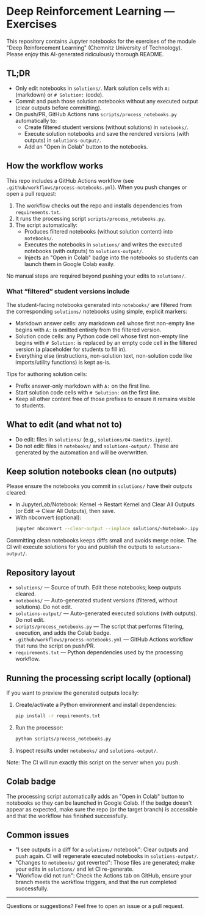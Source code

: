 # Deep Reinforcement Learning — Exercises

This repository contains Jupyter notebooks for the exercises of the module "Deep Reinforcement Learning" (Chemnitz University of Technology). Please enjoy this AI-generated ridiculously thorough README.

## TL;DR

- Only edit notebooks in `solutions/`. Mark solution cells with `A:` (markdown) or `# Solution:` (code).
- Commit and push those solution notebooks without any executed output (clear outputs before committing).
- On push/PR, GitHub Actions runs `scripts/process_notebooks.py` automatically to:
  - Create filtered student versions (without solutions) in `notebooks/`.
  - Execute solution notebooks and save the rendered versions (with outputs) in `solutions-output/`.
  - Add an "Open in Colab" button to the notebooks.

## How the workflow works

This repo includes a GitHub Actions workflow (see `.github/workflows/process-notebooks.yml`). When you push changes or open a pull request:

1. The workflow checks out the repo and installs dependencies from `requirements.txt`.
2. It runs the processing script `scripts/process_notebooks.py`.
3. The script automatically:
	- Produces filtered notebooks (without solution content) into `notebooks/`.
	- Executes the notebooks in `solutions/` and writes the executed notebooks (with outputs) to `solutions-output/`.
	- Injects an "Open in Colab" badge into the notebooks so students can launch them in Google Colab easily.

No manual steps are required beyond pushing your edits to `solutions/`.

### What “filtered” student versions include

The student-facing notebooks generated into `notebooks/` are filtered from the corresponding `solutions/` notebooks using simple, explicit markers:

- Markdown answer cells: any markdown cell whose first non-empty line begins with `A:` is omitted entirely from the filtered version.
- Solution code cells: any Python code cell whose first non-empty line begins with `# Solution:` is replaced by an empty code cell in the filtered version (a placeholder for students to fill in).
- Everything else (instructions, non-solution text, non-solution code like imports/utility functions) is kept as-is.

Tips for authoring solution cells:
- Prefix answer-only markdown with `A:` on the first line.
- Start solution code cells with `# Solution:` on the first line.
- Keep all other content free of those prefixes to ensure it remains visible to students.

## What to edit (and what not to)

- Do edit: files in `solutions/` (e.g., `solutions/04-Bandits.ipynb`).
- Do not edit: files in `notebooks/` and `solutions-output/`. These are generated by the automation and will be overwritten.

## Keep solution notebooks clean (no outputs)

Please ensure the notebooks you commit in `solutions/` have their outputs cleared:

- In JupyterLab/Notebook: Kernel → Restart Kernel and Clear All Outputs (or Edit → Clear All Outputs), then save.
- With nbconvert (optional):
  ```bash
  jupyter nbconvert --clear-output --inplace solutions/<Notebook>.ipynb
  ```

Committing clean notebooks keeps diffs small and avoids merge noise. The CI will execute solutions for you and publish the outputs to `solutions-output/`.

## Repository layout

- `solutions/` — Source of truth. Edit these notebooks; keep outputs cleared.
- `notebooks/` — Auto-generated student versions (filtered, without solutions). Do not edit.
- `solutions-output/` — Auto-generated executed solutions (with outputs). Do not edit.
- `scripts/process_notebooks.py` — The script that performs filtering, execution, and adds the Colab badge.
- `.github/workflows/process-notebooks.yml` — GitHub Actions workflow that runs the script on push/PR.
- `requirements.txt` — Python dependencies used by the processing workflow.

## Running the processing script locally (optional)

If you want to preview the generated outputs locally:

1. Create/activate a Python environment and install dependencies:
	```bash
	pip install -r requirements.txt
	```
2. Run the processor:
	```bash
	python scripts/process_notebooks.py
	```
3. Inspect results under `notebooks/` and `solutions-output/`.

Note: The CI will run exactly this script on the server when you push.

## Colab badge

The processing script automatically adds an "Open in Colab" button to notebooks so they can be launched in Google Colab. If the badge doesn't appear as expected, make sure the repo (or the target branch) is accessible and that the workflow has finished successfully.

## Common issues

- "I see outputs in a diff for a `solutions/` notebook": Clear outputs and push again. CI will regenerate executed notebooks in `solutions-output/`.
- "Changes to `notebooks/` got reverted": Those files are generated; make your edits in `solutions/` and let CI re-generate.
- "Workflow did not run": Check the Actions tab on GitHub, ensure your branch meets the workflow triggers, and that the run completed successfully.

---

Questions or suggestions? Feel free to open an issue or a pull request.


